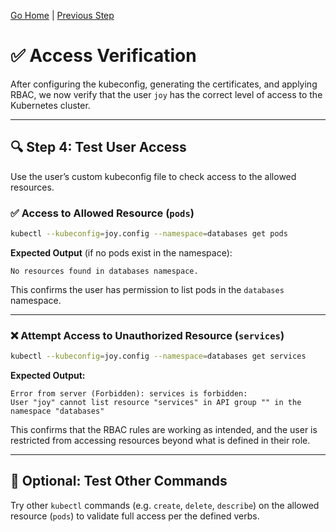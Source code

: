 [Go Home](../README.md) | 
[Previous Step](./Granting_Role_Based_Access.md)

# ✅ Access Verification

After configuring the kubeconfig, generating the certificates, and applying RBAC, we now verify that the user `joy` has the correct level of access to the Kubernetes cluster.

---

## 🔍 Step 4: Test User Access

Use the user’s custom kubeconfig file to check access to the allowed resources.

### ✅ Access to Allowed Resource (`pods`)

```bash
kubectl --kubeconfig=joy.config --namespace=databases get pods
```

**Expected Output** (if no pods exist in the namespace):

```
No resources found in databases namespace.
```

This confirms the user has permission to list pods in the `databases` namespace.

---

### ❌ Attempt Access to Unauthorized Resource (`services`)

```bash
kubectl --kubeconfig=joy.config --namespace=databases get services
```

**Expected Output:**

```
Error from server (Forbidden): services is forbidden: 
User "joy" cannot list resource "services" in API group "" in the namespace "databases"
```

This confirms that the RBAC rules are working as intended, and the user is restricted from accessing resources beyond what is defined in their role.

---

## 🧪 Optional: Test Other Commands

Try other `kubectl` commands (e.g. `create`, `delete`, `describe`) on the allowed resource (`pods`) to validate full access per the defined verbs.
